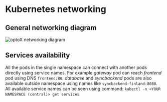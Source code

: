 # Kubernetes networking

## General networking diagram

![optoX networking diagram](https://github.com/softgitron/optoX/tree/main/images/Kubernetes_networking.svg)

## Services availability

All the pods in the single namespace can connect with another pods directly using service names. For example _gateway_ pod can reach _frontend_ pod using DNS `frontend:80`. _database_ and _syncbackend_ pods are also available outside namespace using names like `syncbackend-finland:8080`. All available service names can be seen using command: `kubectl -n <YOUR NAMESPACE (central)> get services`.
